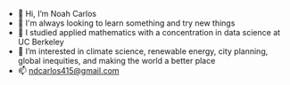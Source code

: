- 👋 Hi, I’m Noah Carlos
- 👀 I'm always looking to learn something and try new things
- 🌱 I studied applied mathematics with a concentration in data science at UC Berkeley
- 💞️ I’m interested in climate science, renewable energy, city planning, global inequities, and making the world a better place
- 📫 ndcarlos415@gmail.com
